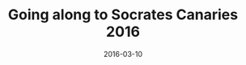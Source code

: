 ---
layout: default
date: 2016-03-10
title: Going along to Socrates Canaries 2016
link: "http://www.socrates-conference.es/"
---